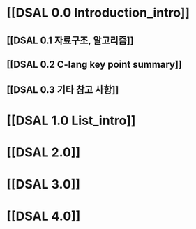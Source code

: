 # [[DSAL 0.0 Introduction_intro]]
## [[DSAL 0.1 자료구조, 알고리즘]]
## [[DSAL 0.2 C-lang key point summary]]
## [[DSAL 0.3 기타 참고 사항]]
# [[DSAL 1.0  List_intro]]

# [[DSAL 2.0]]

# [[DSAL 3.0]]

# [[DSAL 4.0]]
